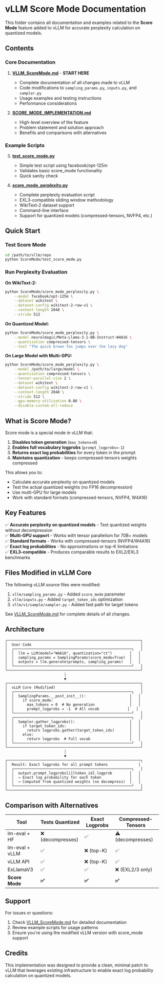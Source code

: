 # vLLM Score Mode Documentation

This folder contains all documentation and examples related to the **Score Mode** feature added to vLLM for accurate perplexity calculation on quantized models.

## Contents

### Core Documentation

1. **[VLLM_ScoreMode.md](VLLM_ScoreMode.md)** - **START HERE**
   - Complete documentation of all changes made to vLLM
   - Code modifications to `sampling_params.py`, `inputs.py`, and `sampler.py`
   - Usage examples and testing instructions
   - Performance considerations

2. **[SCORE_MODE_IMPLEMENTATION.md](SCORE_MODE_IMPLEMENTATION.md)**
   - High-level overview of the feature
   - Problem statement and solution approach
   - Benefits and comparisons with alternatives

### Example Scripts

3. **[test_score_mode.py](test_score_mode.py)**
   - Simple test script using facebook/opt-125m
   - Validates basic score_mode functionality
   - Quick sanity check

4. **[score_mode_perplexity.py](score_mode_perplexity.py)**
   - Complete perplexity evaluation script
   - EXL3-compatible sliding window methodology
   - WikiText-2 dataset support
   - Command-line interface
   - Support for quantized models (compressed-tensors, NVFP4, etc.)

## Quick Start

### Test Score Mode
```bash
cd /path/to/vllm/repo
python ScoreMode/test_score_mode.py
```

### Run Perplexity Evaluation

**On WikiText-2:**
```bash
python ScoreMode/score_mode_perplexity.py \
    --model facebook/opt-125m \
    --dataset wikitext \
    --dataset-config wikitext-2-raw-v1 \
    --context-length 2048 \
    --stride 512
```

**On Quantized Model:**
```bash
python ScoreMode/score_mode_perplexity.py \
    --model neuralmagic/Meta-Llama-3.1-8B-Instruct-W4A16 \
    --quantization compressed-tensors \
    --text "The quick brown fox jumps over the lazy dog"
```

**On Large Model with Multi-GPU:**
```bash
python ScoreMode/score_mode_perplexity.py \
    --model /path/to/large/model \
    --quantization compressed-tensors \
    --tensor-parallel-size 2 \
    --dataset wikitext \
    --dataset-config wikitext-2-raw-v1 \
    --context-length 2048 \
    --stride 512 \
    --gpu-memory-utilization 0.80 \
    --disable-custom-all-reduce
```

## What is Score Mode?

Score mode is a special mode in vLLM that:

1. **Disables token generation** (`max_tokens=0`)
2. **Enables full vocabulary logprobs** (`prompt_logprobs=-1`)
3. **Returns exact log probabilities** for every token in the prompt
4. **Maintains quantization** - keeps compressed-tensors weights compressed

This allows you to:
- Calculate accurate perplexity on quantized models
- Test the actual quantized weights (no FP16 decompression)
- Use multi-GPU for large models
- Work with standard formats (compressed-tensors, NVFP4, W4A16)

## Key Features

✅ **Accurate perplexity on quantized models** - Test quantized weights without decompression  
✅ **Multi-GPU support** - Works with tensor parallelism for 70B+ models  
✅ **Standard formats** - Works with compressed-tensors (NVFP4/W4A16)  
✅ **Exact log probabilities** - No approximations or top-K limitations  
✅ **EXL3-compatible** - Produces comparable results to EXL2/EXL3 benchmarks  

## Files Modified in vLLM Core

The following vLLM source files were modified:

1. `vllm/sampling_params.py` - Added `score_mode` parameter
2. `vllm/inputs.py` - Added `target_token_ids` optimization
3. `vllm/v1/sample/sampler.py` - Added fast path for target tokens

See [VLLM_ScoreMode.md](VLLM_ScoreMode.md) for complete details of all changes.

## Architecture

```
┌─────────────────────────────────────────────────────────────┐
│  User Code                                                  │
│  ┌──────────────────────────────────────────────────────┐   │
│  │  llm = LLM(model="W4A16", quantization="ct")        │   │
│  │  sampling_params = SamplingParams(score_mode=True)  │   │
│  │  outputs = llm.generate(prompts, sampling_params)   │   │
│  └──────────────────────────────────────────────────────┘   │
└─────────────────────────────────────────────────────────────┘
                           │
                           ▼
┌─────────────────────────────────────────────────────────────┐
│  vLLM Core (Modified)                                       │
│  ┌──────────────────────────────────────────────────────┐   │
│  │  SamplingParams.__post_init__():                    │   │
│  │    if score_mode:                                   │   │
│  │      max_tokens = 0  # No generation                │   │
│  │      prompt_logprobs = -1  # All vocab             │   │
│  └──────────────────────────────────────────────────────┘   │
│  ┌──────────────────────────────────────────────────────┐   │
│  │  Sampler.gather_logprobs():                         │   │
│  │    if target_token_ids:                             │   │
│  │      return logprobs.gather(target_token_ids)       │   │
│  │    else:                                            │   │
│  │      return logprobs  # Full vocab                  │   │
│  └──────────────────────────────────────────────────────┘   │
└─────────────────────────────────────────────────────────────┘
                           │
                           ▼
┌─────────────────────────────────────────────────────────────┐
│  Result: Exact logprobs for all prompt tokens              │
│  ┌──────────────────────────────────────────────────────┐   │
│  │  output.prompt_logprobs[i][token_id].logprob        │   │
│  │  → Exact log probability for each token             │   │
│  │  → Computed from quantized weights (no decompress)  │   │
│  └──────────────────────────────────────────────────────┘   │
└─────────────────────────────────────────────────────────────┘
```

## Comparison with Alternatives

| Tool | Tests Quantized | Exact Logprobs | Compressed-Tensors |
|------|----------------|----------------|-------------------|
| lm-eval + HF | ❌ (decompresses) | ✅ | ⚠️ (decompresses) |
| lm-eval + vLLM | ✅ | ❌ (top-K) | ✅ |
| vLLM API | ✅ | ❌ (top-K) | ✅ |
| ExLlamaV3 | ✅ | ✅ | ❌ (EXL2/3 only) |
| **Score Mode** | **✅** | **✅** | **✅** |

## Support

For issues or questions:
1. Check [VLLM_ScoreMode.md](VLLM_ScoreMode.md) for detailed documentation
2. Review example scripts for usage patterns
3. Ensure you're using the modified vLLM version with score_mode support

## Credits

This implementation was designed to provide a clean, minimal patch to vLLM that leverages existing infrastructure to enable exact log probability calculation on quantized models.

